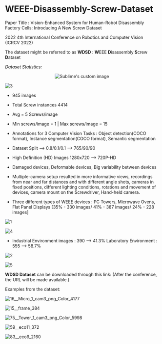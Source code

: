 # WEEE-Disassembly-Screw-Dataset
Paper Title : Vision-Enhanced System for Human-Robot Disassembly Factory Cells: Introducing A New Screw Dataset

2022 4th International Conference on Robotics and Computer Vision (ICRCV 2022)

The dataset might be referred to as **WDSD** : **W**EEE **D**isassembly **S**crew **D**ataset 



*Dataset Statistics:*

<p align="center">
  <img src="[https://github.com/waldyr/Sublime-Installer/blob/master/sublime_text.png](https://user-images.githubusercontent.com/56552010/185942935-6936e4a6-6440-4abd-8e87-51afef52451f.png)?raw=true" alt="Sublime's custom image"/>
</p>


![3](https://user-images.githubusercontent.com/56552010/185942935-6936e4a6-6440-4abd-8e87-51afef52451f.png)

- 945 images 

- Total Screw instances 4414

- Avg = 5 Screws/image

- Min screws/image = 1 | Max screws/image = 15

- Annotations for 3 Computer Vision Tasks : Object detection(COCO format), Instance segmentation(COCO format), Semantic segmentation

- Dataset Split --> 0.8/0.1/0.1 --> 765/90/90

- High Definition (HD) Images 1280x720 --> 720P-HD

- Damaged devices, Deformable devices, Big variability between devices

- Multiple-camera setup resulted in more informative views, recordings from near and far distances and with different angle shots, cameras in fixed positions, different lighting conditions, rotations and movement of devices, camera mount on the Screwdriver, Hand-held camera. 


- Three different types of WEEE devices : PC Towers, Microwave Ovens, Flat Panel Displays [35% - 330 images/ 41% - 387 images/ 24% - 228 images]

![1](https://user-images.githubusercontent.com/56552010/185942472-5889dfe8-ace4-4a58-8540-2df4bf427028.png)

![4](https://user-images.githubusercontent.com/56552010/185942950-d76e3e3d-9b6a-49ef-bd4d-d6600e12ae2e.png)

- Industrial Environment images : 390 --> 41.3% Laboratory Environment : 555 --> 58.7%

![2](https://user-images.githubusercontent.com/56552010/185942492-d8d18322-569d-40ca-a058-7284aec49b51.png)

![5](https://user-images.githubusercontent.com/56552010/185942962-88461723-acf0-48b5-8365-b33f5200ae42.png)

**WDSD Dataset** can be downloaded through this link: (After the conference, the URL will be made available.) 



Examples from the dataset:

![16__Micro_1_cam3_png_Color_4177](https://user-images.githubusercontent.com/56552010/185940993-1c77eb68-a5d9-4bce-808b-2329cd1a8dac.png)

![15__frame_384](https://user-images.githubusercontent.com/56552010/185940951-87cb39b8-5692-4c71-89d3-6c0075b2eed4.png)

![75__Tower_1_cam3_png_Color_5998](https://user-images.githubusercontent.com/56552010/185941103-46733286-120a-40b3-bd12-481c27c9d663.png)

![59__eco11_372](https://user-images.githubusercontent.com/56552010/185941303-1267d673-a2b1-4a33-9fc2-c7f0ed219001.png)

![83__eco9_2160](https://user-images.githubusercontent.com/56552010/185941251-90cf471f-881d-4ad9-a8ac-56386ad5dd00.png)
